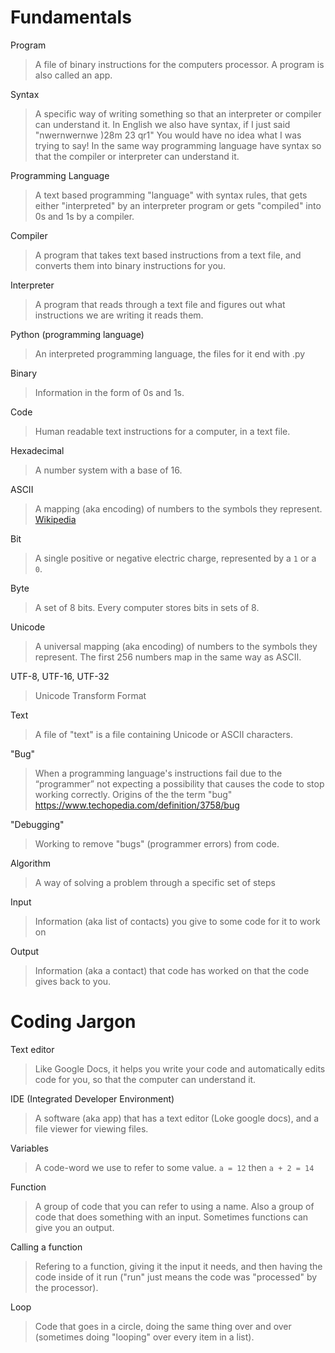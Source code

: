 # Fundamentals
Program
> A file of binary instructions for the computers processor. A program is also called an app.

Syntax
> A specific way of writing something so that an interpreter or compiler can understand it. 
> In English we also have syntax, if I just said "nwernwernwe )28m 23 qr1" You would have no idea what I was trying to say! In the same way programming language have syntax so that the compiler or interpreter can understand it.

Programming Language
> A text based programming "language" with syntax rules, that gets either "interpreted" by an interpreter program or gets "compiled" into 0s and 1s by a compiler.

Compiler
> A program that takes text based instructions from a text file, and converts them into binary instructions for you.

Interpreter
> A program that reads through a text file and figures out what instructions we are writing it reads them.

Python (programming language)
> An interpreted programming language, the files for it end with .py

Binary
> Information in the form of 0s and 1s.

Code
> Human readable text instructions for a computer, in a text file.

Hexadecimal
> A number system with a base of 16.

ASCII
> A mapping (aka encoding) of numbers to the symbols they represent.
> [Wikipedia](https://en.wikipedia.org/wiki/ASCII)

Bit
> A single positive or negative electric charge, represented by a `1` or a `0`.

Byte
> A set of 8 bits. Every computer stores bits in sets of 8.

Unicode
> A universal mapping (aka encoding) of numbers to the symbols they represent. The first 256 numbers map in the same way as ASCII.

UTF-8, UTF-16, UTF-32
> Unicode Transform Format

Text
> A file of "text" is a file containing Unicode or ASCII characters.

"Bug"
> When a programming language's instructions fail due to the “programmer” not expecting a possibility that causes the code to stop working correctly.
> Origins of the the term "bug"
> https://www.techopedia.com/definition/3758/bug

"Debugging"
> Working to remove "bugs" (programmer errors) from code.

Algorithm
> A way of solving a problem through a specific set of steps

Input
> Information (aka list of contacts) you give to some code for it to work on

Output
> Information (aka a contact) that code has worked on that the code gives back to you.

# Coding Jargon
Text editor
> Like Google Docs, it helps you write your code and automatically edits code for you, so that the computer can understand it.

IDE (Integrated Developer Environment)
> A software (aka app) that has a text editor (Loke google docs), and a file viewer for viewing files.

Variables
> A code-word we use to refer to some value. `a = 12` then `a + 2 = 14`

Function
> A group of code that you can refer to using a name.
> Also a group of code that does something with an input. Sometimes functions can give you an output.

Calling a function
> Refering to a function, giving it the input it needs, and then having the code inside of it run ("run" just means the code was "processed" by the processor).

Loop
> Code that goes in a circle, doing the same thing over and over (sometimes doing "looping" over every item in a list).